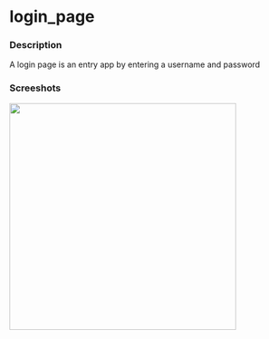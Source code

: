 # login_page
### Description
A login page is an entry app by entering a username and password

### Screeshots
<p float="left">
<img src="https://user-images.githubusercontent.com/66002375/147543211-aadca837-6e9f-410c-bde9-c7b3b798e29a.png" widht="200" height="400">
</p>
